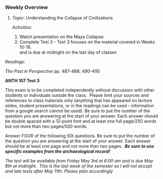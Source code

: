 ### Weekly Overview

1. _Topic_: Understanding the Collapse of Civilizations
    
    _Activities_:
    
    1. Watch presentation on the Maya Collapse
    2. Complete Test 3 - Test 3 focuses on the material covered in Weeks 10-16.  
        and is due at midnight on the last day of classes 

  

_Readings:_ 

_The Past in Perspective_ pp. 487-488; 490-495

  

**ANTH 107 Test 3**

This exam is to be completed independently without discussion with other students or individuals outside the class.  Please limit your sources and references to class materials only (anything that has appeared on lecture slides, student presentations, or in the readings can be used - information from a google search cannot be used). Be sure to put the number of the question you are answering at the start of your answer. Each answer should be double spaced with a 12-point font and at least one full page/250 words but not more than two pages/500 words. 

Answer FOUR of the following SIX questions. Be sure to put the number of the question you are answering at the start of your answer. Each answer should be at least one page and not more than two pages.  **_Be sure to use specific examples from the archaeological record!_**

_The test will be available from Friday May 3rd at 6:00 am and is due May 8th at midnight.  This is the last week of the semester so I will not accept and late tests after May 11th. Please plan accordingly_